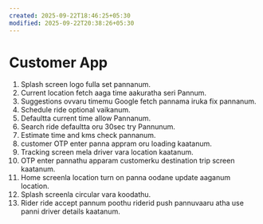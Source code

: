```yaml
---
created: 2025-09-22T18:46:25+05:30
modified: 2025-09-22T20:38:26+05:30
---
```


# Customer App

1. Splash screen logo fulla set pannanum.
2. Current location fetch aaga time aakuratha seri Pannum.
3. Suggestions ovvaru timemu Google fetch pannama iruka fix pannanum.
4. Schedule ride optional vaikanum.
5. Defaultta current time allow Pannanum.
6. Search ride defaultta oru 30sec try Pannunum.
7. Estimate time and kms check pannanum.
8. customer OTP enter panna appram oru loading kaatanum.
9. Tracking screen mela driver vara location kaatanum.
10. OTP enter pannathu apparam customerku destination trip screen kaatanum.
11. Home screenla location turn on panna oodane update aaganum location.
12. Splash screenla circular vara koodathu.
13. Rider ride accept pannum poothu riderid push pannuvaaru atha use panni driver details kaatanum.
